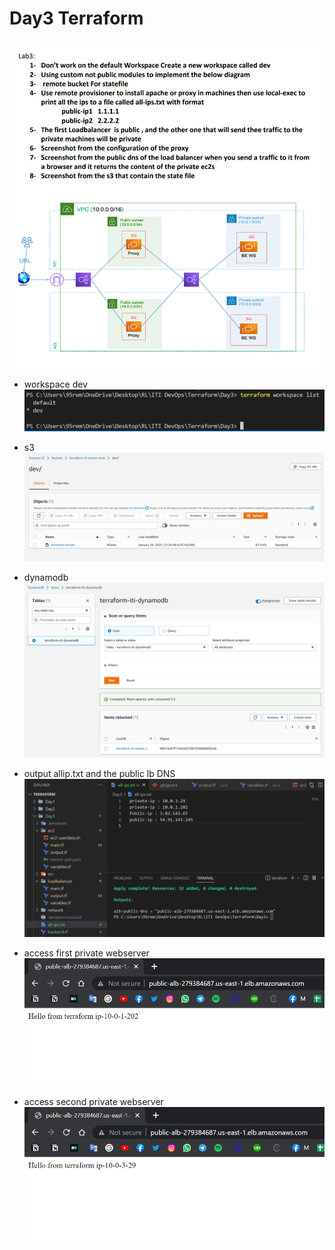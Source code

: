 # Day3 Terraform

![alt](etc/Q.png)

- workspace dev
  ![alt](etc/workspace.png)

- s3
  ![alt](etc/s3.png)

- dynamodb
  ![alt](etc/dynamodb.png)

- output allip.txt and the public lb DNS
  ![alt](etc/output.png)

- access first private webserver
  ![alt](etc/DNS1.png)

- access second private webserver
  ![alt](etc/DNS2.png)